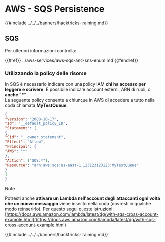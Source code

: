 # AWS - SQS Persistence

{{#include ../../../banners/hacktricks-training.md}}

## SQS

Per ulteriori informazioni controlla:

{{#ref}}
../aws-services/aws-sqs-and-sns-enum.md
{{#endref}}

### Utilizzando la policy delle risorse

In SQS è necessario indicare con una policy IAM **chi ha accesso per leggere e scrivere**. È possibile indicare account esterni, ARN di ruoli, o **anche "\*"**.\
La seguente policy consente a chiunque in AWS di accedere a tutto nella coda chiamata **MyTestQueue**:
```json
{
"Version": "2008-10-17",
"Id": "__default_policy_ID",
"Statement": [
{
"Sid": "__owner_statement",
"Effect": "Allow",
"Principal": {
"AWS": "*"
},
"Action": ["SQS:*"],
"Resource": "arn:aws:sqs:us-east-1:123123123123:MyTestQueue"
}
]
}
```
> [!NOTE]
> Potresti anche **attivare un Lambda nell'account degli attaccanti ogni volta che un nuovo messaggio** viene inserito nella coda (dovresti in qualche modo reinserirlo). Per questo segui queste istruzioni: [https://docs.aws.amazon.com/lambda/latest/dg/with-sqs-cross-account-example.html](https://docs.aws.amazon.com/lambda/latest/dg/with-sqs-cross-account-example.html)

{{#include ../../../banners/hacktricks-training.md}}
